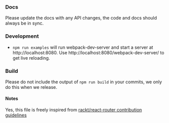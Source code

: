 ### Docs

Please update the docs with any API changes, the code and docs should always be in sync.

### Development

 - `npm run examples` will run webpack-dev-server and start a server at http://localhost:8080. Use http://localhost:8080/webpack-dev-server/ to get live reloading.


### Build

Please do not include the output of `npm run build` in your commits, we only do this when we release.

#### Notes

Yes, this file is freely inspired from [rackt/react-router contribution guidelines](https://github.com/rackt/react-router/blob/master/CONTRIBUTING.md)